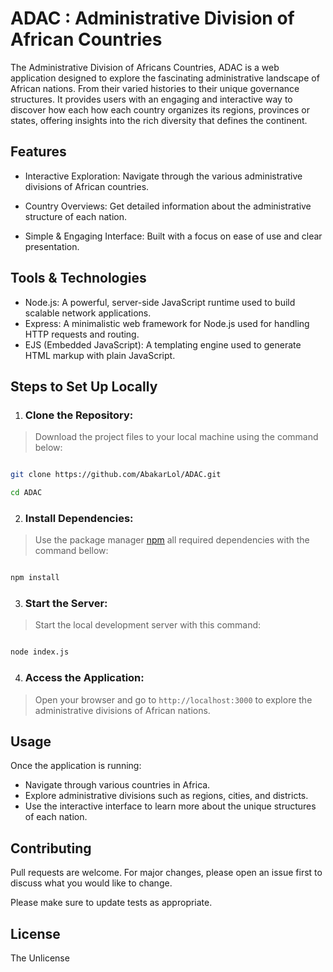 # ADAC : Administrative Division of African Countries

The Administrative Division of Africans Countries, ADAC is a web application designed to explore the fascinating administrative landscape of African nations. From their varied histories to their unique governance structures. It provides users with an engaging and interactive way to discover how each how each country organizes its regions, provinces or states, offering insights into the rich diversity that defines the continent.




##  Features

- Interactive Exploration: Navigate through the various administrative divisions of African countries.

- Country Overviews: Get detailed information about the administrative structure of each nation.

- Simple & Engaging Interface: Built with a focus on ease of use and clear presentation.

## Tools & Technologies
- Node.js: A powerful, server-side JavaScript runtime used to build scalable network applications.
- Express: A minimalistic web framework for Node.js used for handling HTTP requests and routing.
- EJS (Embedded JavaScript): A templating engine used to generate HTML markup with plain JavaScript.


## Steps to Set Up Locally


1. ###  Clone the Repository:

> Download the project files to your local machine using the command below:

```bash

git clone https://github.com/AbakarLol/ADAC.git

cd ADAC

```

2. ### Install Dependencies:


> Use the package manager [npm](https://www.npmjs.com/) all required dependencies with the command bellow:

```bash

npm install

```

3. ### Start the Server:


> Start the local development server with this command:

```bash

node index.js

```
4. ### Access the Application: 

> Open your browser and go to  ` http://localhost:3000 `  to explore the administrative divisions of African nations.





## Usage

Once the application is running:

- Navigate through various countries in Africa.
- Explore administrative divisions such as regions, cities, and districts.
- Use the interactive interface to learn more about the unique structures of each nation.


## Contributing

Pull requests are welcome. For major changes, please open an issue first
to discuss what you would like to change.

Please make sure to update tests as appropriate.

## License
The Unlicense
